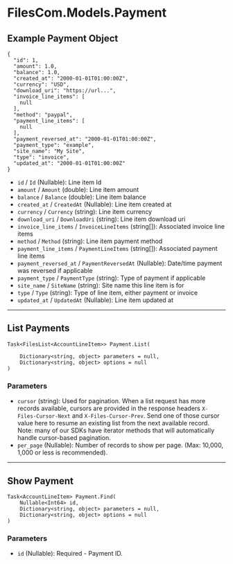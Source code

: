 # FilesCom.Models.Payment

## Example Payment Object

```
{
  "id": 1,
  "amount": 1.0,
  "balance": 1.0,
  "created_at": "2000-01-01T01:00:00Z",
  "currency": "USD",
  "download_uri": "https://url...",
  "invoice_line_items": [
    null
  ],
  "method": "paypal",
  "payment_line_items": [
    null
  ],
  "payment_reversed_at": "2000-01-01T01:00:00Z",
  "payment_type": "example",
  "site_name": "My Site",
  "type": "invoice",
  "updated_at": "2000-01-01T01:00:00Z"
}
```

* `id` / `Id`  (Nullable<Int64>): Line item Id
* `amount` / `Amount`  (double): Line item amount
* `balance` / `Balance`  (double): Line item balance
* `created_at` / `CreatedAt`  (Nullable<DateTime>): Line item created at
* `currency` / `Currency`  (string): Line item currency
* `download_uri` / `DownloadUri`  (string): Line item download uri
* `invoice_line_items` / `InvoiceLineItems`  (string[]): Associated invoice line items
* `method` / `Method`  (string): Line item payment method
* `payment_line_items` / `PaymentLineItems`  (string[]): Associated payment line items
* `payment_reversed_at` / `PaymentReversedAt`  (Nullable<DateTime>): Date/time payment was reversed if applicable
* `payment_type` / `PaymentType`  (string): Type of payment if applicable
* `site_name` / `SiteName`  (string): Site name this line item is for
* `type` / `Type`  (string): Type of line item, either payment or invoice
* `updated_at` / `UpdatedAt`  (Nullable<DateTime>): Line item updated at


---

## List Payments

```
Task<FilesList<AccountLineItem>> Payment.List(
    
    Dictionary<string, object> parameters = null,
    Dictionary<string, object> options = null
)
```

### Parameters

* `cursor` (string): Used for pagination.  When a list request has more records available, cursors are provided in the response headers `X-Files-Cursor-Next` and `X-Files-Cursor-Prev`.  Send one of those cursor value here to resume an existing list from the next available record.  Note: many of our SDKs have iterator methods that will automatically handle cursor-based pagination.
* `per_page` (Nullable<Int64>): Number of records to show per page.  (Max: 10,000, 1,000 or less is recommended).


---

## Show Payment

```
Task<AccountLineItem> Payment.Find(
    Nullable<Int64> id, 
    Dictionary<string, object> parameters = null,
    Dictionary<string, object> options = null
)
```

### Parameters

* `id` (Nullable<Int64>): Required - Payment ID.
